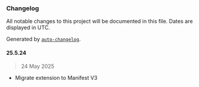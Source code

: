 ### Changelog

All notable changes to this project will be documented in this file. Dates are displayed in UTC.

Generated by [`auto-changelog`](https://github.com/CookPete/auto-changelog).

#### 25.5.24

> 24 May 2025

- Migrate extension to Manifest V3